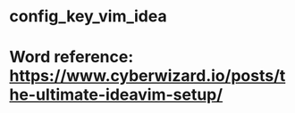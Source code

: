 # config_key_vim_idea  
# Word reference: https://www.cyberwizard.io/posts/the-ultimate-ideavim-setup/
